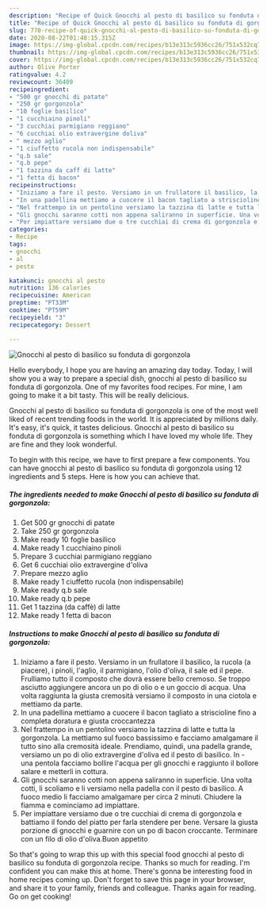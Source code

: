```yaml
---
description: "Recipe of Quick Gnocchi al pesto di basilico su fonduta di gorgonzola"
title: "Recipe of Quick Gnocchi al pesto di basilico su fonduta di gorgonzola"
slug: 770-recipe-of-quick-gnocchi-al-pesto-di-basilico-su-fonduta-di-gorgonzola
date: 2020-08-22T01:48:15.315Z
image: https://img-global.cpcdn.com/recipes/b13e313c5936cc26/751x532cq70/gnocchi-al-pesto-di-basilico-su-fonduta-di-gorgonzola-recipe-main-photo.jpg
thumbnail: https://img-global.cpcdn.com/recipes/b13e313c5936cc26/751x532cq70/gnocchi-al-pesto-di-basilico-su-fonduta-di-gorgonzola-recipe-main-photo.jpg
cover: https://img-global.cpcdn.com/recipes/b13e313c5936cc26/751x532cq70/gnocchi-al-pesto-di-basilico-su-fonduta-di-gorgonzola-recipe-main-photo.jpg
author: Olive Porter
ratingvalue: 4.2
reviewcount: 36409
recipeingredient:
- "500 gr gnocchi di patate"
- "250 gr gorgonzola"
- "10 foglie basilico"
- "1 cucchiaino pinoli"
- "3 cucchiai parmigiano reggiano"
- "6 cucchiai olio extravergine doliva"
- " mezzo aglio"
- "1 ciuffetto rucola non indispensabile"
- "q.b sale"
- "q.b pepe"
- "1 tazzina da caff di latte"
- "1 fetta di bacon"
recipeinstructions:
- "Iniziamo a fare il pesto. Versiamo in un frullatore il basilico, la rucola (a piacere), i pinoli, l&#39;aglio, il parmigiano, l&#39;olio d&#39;oliva, il sale ed il pepe. Frulliamo tutto il composto che dovrà essere bello cremoso. Se troppo asciutto aggiungere ancora un po di olio o e un goccio di acqua. Una volta raggiunta la giusta cremosità versiamo il composto in una ciotola e mettiamo da parte."
- "In una padellina mettiamo a cuocere il bacon tagliato a striscioline fino a completa doratura e giusta croccantezza"
- "Nel frattempo in un pentolino versiamo la tazzina di latte e tutta la gorgonzola. La mettiamo sul fuoco bassissimo e facciamo amalgamare il tutto sino alla cremosità ideale. Prendiamo, quindi, una padella grande, versiamo un po di olio extravergine d&#39;oliva ed il pesto di basilico. In  una pentola facciamo bollire l&#39;acqua per gli gnocchi e raggiunto il bollore salare e metterli in cottura."
- "Gli gnocchi saranno cotti non appena saliranno in superficie. Una volta cotti, li scoliamo e li versiamo nella padella con il pesto di basilico. A fuoco medio li facciamo amalgamare per circa 2 minuti. Chiudere la fiamma e cominciamo ad impiattare."
- "Per impiattare versiamo due o tre cucchiai di crema di gorgonzola e battiamo il fondo del piatto per farla stendere per bene. Versare la giusta porzione di gnocchi e guarnire con un po di bacon croccante. Terminare con un filo di olio d&#39;oliva.Buon appetito"
categories:
- Recipe
tags:
- gnocchi
- al
- pesto

katakunci: gnocchi al pesto 
nutrition: 136 calories
recipecuisine: American
preptime: "PT33M"
cooktime: "PT59M"
recipeyield: "3"
recipecategory: Dessert

---
```



![Gnocchi al pesto di basilico su fonduta di gorgonzola](https://img-global.cpcdn.com/recipes/b13e313c5936cc26/751x532cq70/gnocchi-al-pesto-di-basilico-su-fonduta-di-gorgonzola-recipe-main-photo.jpg)

Hello everybody, I hope you are having an amazing day today. Today, I will show you a way to prepare a special dish, gnocchi al pesto di basilico su fonduta di gorgonzola. One of my favorites food recipes. For mine, I am going to make it a bit tasty. This will be really delicious.

Gnocchi al pesto di basilico su fonduta di gorgonzola is one of the most well liked of recent trending foods in the world. It is appreciated by millions daily. It's easy, it's quick, it tastes delicious. Gnocchi al pesto di basilico su fonduta di gorgonzola is something which I have loved my whole life. They are fine and they look wonderful.




To begin with this recipe, we have to first prepare a few components. You can have gnocchi al pesto di basilico su fonduta di gorgonzola using 12 ingredients and 5 steps. Here is how you can achieve that.

<!--inarticleads1-->

##### The ingredients needed to make Gnocchi al pesto di basilico su fonduta di gorgonzola:

1. Get 500 gr gnocchi di patate
1. Take 250 gr gorgonzola
1. Make ready 10 foglie basilico
1. Make ready 1 cucchiaino pinoli
1. Prepare 3 cucchiai parmigiano reggiano
1. Get 6 cucchiai olio extravergine d&#39;oliva
1. Prepare  mezzo aglio
1. Make ready 1 ciuffetto rucola (non indispensabile)
1. Make ready q.b sale
1. Make ready q.b pepe
1. Get 1 tazzina (da caffè) di latte
1. Make ready 1 fetta di bacon




<!--inarticleads2-->

##### Instructions to make Gnocchi al pesto di basilico su fonduta di gorgonzola:

1. Iniziamo a fare il pesto. Versiamo in un frullatore il basilico, la rucola (a piacere), i pinoli, l&#39;aglio, il parmigiano, l&#39;olio d&#39;oliva, il sale ed il pepe. Frulliamo tutto il composto che dovrà essere bello cremoso. Se troppo asciutto aggiungere ancora un po di olio o e un goccio di acqua. Una volta raggiunta la giusta cremosità versiamo il composto in una ciotola e mettiamo da parte.
1. In una padellina mettiamo a cuocere il bacon tagliato a striscioline fino a completa doratura e giusta croccantezza
1. Nel frattempo in un pentolino versiamo la tazzina di latte e tutta la gorgonzola. La mettiamo sul fuoco bassissimo e facciamo amalgamare il tutto sino alla cremosità ideale. Prendiamo, quindi, una padella grande, versiamo un po di olio extravergine d&#39;oliva ed il pesto di basilico. In  - una pentola facciamo bollire l&#39;acqua per gli gnocchi e raggiunto il bollore salare e metterli in cottura.
1. Gli gnocchi saranno cotti non appena saliranno in superficie. Una volta cotti, li scoliamo e li versiamo nella padella con il pesto di basilico. A fuoco medio li facciamo amalgamare per circa 2 minuti. Chiudere la fiamma e cominciamo ad impiattare.
1. Per impiattare versiamo due o tre cucchiai di crema di gorgonzola e battiamo il fondo del piatto per farla stendere per bene. Versare la giusta porzione di gnocchi e guarnire con un po di bacon croccante. Terminare con un filo di olio d&#39;oliva.Buon appetito




So that's going to wrap this up with this special food gnocchi al pesto di basilico su fonduta di gorgonzola recipe. Thanks so much for reading. I'm confident you can make this at home. There's gonna be interesting food in home recipes coming up. Don't forget to save this page in your browser, and share it to your family, friends and colleague. Thanks again for reading. Go on get cooking!
